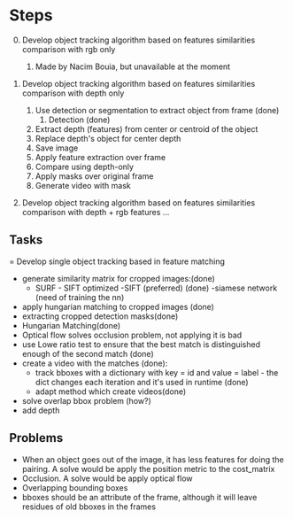 # Steps

0. Develop object tracking algorithm based on features similarities comparison with rgb only

   1. Made by Nacim Bouia, but unavailable at the moment

1. Develop object tracking algorithm based on features similarities comparison with depth only

   1. Use detection or segmentation to extract object from frame (done)
      1. Detection (done)
   2. Extract depth (features) from center or centroid of the object
   3. Replace depth's object for center depth
   4. Save image
   5. Apply feature extraction over frame
   6. Compare using depth-only
   7. Apply masks over original frame
   8. Generate video with mask

2. Develop object tracking algorithm based on features similarities comparison with depth + rgb features
   ...

## Tasks

= Develop single object tracking based in feature matching

- generate similarity matrix for cropped images:(done)
  - SURF - SIFT optimized
    -SIFT (preferred) (done)
    -siamese network (need of training the nn)
- apply hungarian matching to cropped images (done)
- extracting cropped detection masks(done)
- Hungarian Matching(done)
- Optical flow solves occlusion problem, not applying it is bad
- use Lowe ratio test to ensure that the best match is distinguished enough of the second match (done)
- create a video with the matches (done):
  - track bboxes with a dictionary with key = id and value = label - the dict changes each iteration and it's used in runtime
    (done)
  - adapt method which create videos(done)
- solve overlap bbox problem (how?)
- add depth

## Problems

- When an object goes out of the image, it has less features for doing the pairing. A solve would be apply the position metric to the cost_matrix
- Occlusion. A solve would be apply optical flow
- Overlapping bounding boxes
- bboxes should be an attribute of the frame, although it will leave residues of old bboxes in the frames
